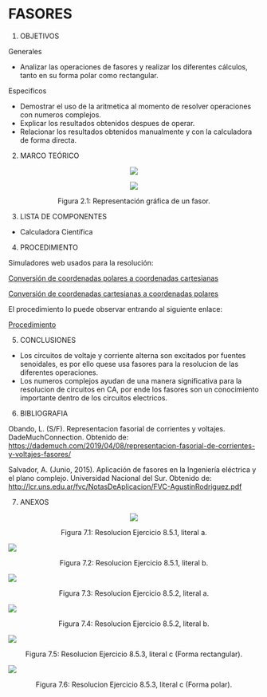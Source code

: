 # FASORES

1. OBJETIVOS

Generales

* Analizar las operaciones de fasores y realizar los diferentes cálculos, tanto en su forma polar como rectangular. 

Especificos

* Demostrar el uso de la aritmetica al momento de resolver operaciones con numeros complejos. 
* Explicar los resultados obtenidos despues de operar.
* Relacionar los resultados obtenidos manualmente y con la calculadora de forma directa.

2. MARCO TEÓRICO 

<p align="center">
  <img src="https://github.com/Dillanj2/Informe4/blob/main/Im%C3%A1genes/Marco_Teorico.jpg">
</p>

<p align="center">
  <img src="https://github.com/Dillanj2/Informe4/blob/main/Im%C3%A1genes/Fasores.jpg">
</p>
<p align="center">
  Figura 2.1: Representación gráfica de un fasor.
</p>

3. LISTA DE COMPONENTES

* Calculadora Científica 

4. PROCEDIMIENTO

Simuladores web usados para la resolución: 

<p><a href="https://es.planetcalc.com/133/">Conversión de coordenadas polares a coordenadas cartesianas</a>
<p><a href="https://es.planetcalc.com/134/">Conversión de coordenadas cartesianas a coordenadas polares</a>
  
El procedimiento lo puede observar entrando al siguiente enlace: 

<p><a href="https://github.com/Dillanj2/Informe4/blob/main/C%C3%B3digo%20fuente/Procedimiento_de_Laboratorio_4.pdf">Procedimiento</a>

5. CONCLUSIONES

* Los circuitos de voltaje y corriente alterna son excitados por fuentes senoidales, es por ello quese usa fasores para la resolucion de las diferentes operaciones. 
* Los numeros complejos ayudan de una manera significativa para la resolucion de circuitos en CA, por ende los fasores son un conocimiento importante dentro de los circuitos electricos.

6. BIBLIOGRAFIA

Obando, L. (S/F). Representacion fasorial de corrientes y voltajes. DadeMuchConnection. Obtenido de: https://dademuch.com/2019/04/08/representacion-fasorial-de-corrientes-y-voltajes-fasores/

Salvador, A. (Junio, 2015). Aplicación de fasores en la Ingeniería eléctrica y el plano complejo. Universidad Nacional del Sur. Obtenido de: http://lcr.uns.edu.ar/fvc/NotasDeAplicacion/FVC-AgustinRodriguez.pdf

7. ANEXOS

<p align="center">
  <img src="https://github.com/Dillanj2/Informe4/blob/main/Im%C3%A1genes/Ejer_8-5-1_lit_a.jpg">
</p>
<p align="center">
  Figura 7.1: Resolucion Ejercicio 8.5.1, literal a.
</p

<p align="center">
  <img src="https://github.com/Dillanj2/Informe4/blob/main/Im%C3%A1genes/Ejer_8-5-1_lit_b.jpg">
</p>
<p align="center">
  Figura 7.2: Resolucion Ejercicio 8.5.1, literal b.
</p

<p align="center">
  <img src="https://github.com/Dillanj2/Informe4/blob/main/Im%C3%A1genes/Ejer_8-5-2_lit_a.jpg">
</p>
<p align="center">
  Figura 7.3: Resolucion Ejercicio 8.5.2, literal a.
</p
  
<p align="center">
  <img src="https://github.com/Dillanj2/Informe4/blob/main/Im%C3%A1genes/Ejer_8-5-2_lit_b.jpg">
</p>
<p align="center">
  Figura 7.4: Resolucion Ejercicio 8.5.2, literal b.
</p
  
<p align="center">
  <img src="https://github.com/Dillanj2/Informe4/blob/main/Im%C3%A1genes/Ejer_8-5-3_lit_c1.jpg">
</p>
<p align="center">
  Figura 7.5: Resolucion Ejercicio 8.5.3, literal c (Forma rectangular).
</p
  
<p align="center">
  <img src="https://github.com/Dillanj2/Informe4/blob/main/Im%C3%A1genes/Ejer_8-5-3_lit_c2.jpg">
</p>
<p align="center">
  Figura 7.6: Resolucion Ejercicio 8.5.3, literal c (Forma polar).
</p


